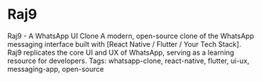 # Raj9
Raj9 - A WhatsApp UI Clone A modern, open-source clone of the WhatsApp messaging interface built with [React Native / Flutter / Your Tech Stack]. Raj9 replicates the core UI and UX of WhatsApp, serving as a learning resource for developers.  Tags: whatsapp-clone, react-native, flutter, ui-ux, messaging-app, open-source
